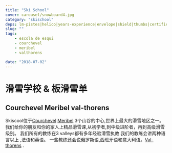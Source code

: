 ```yaml
---
title: "Ski School"
cover: carousel/snowboard4.jpg
category: "skischool"
deps: lm-pistes|helico|years-experience|envelope|shield|thumbs|certified|guide
slug: ""
tags:
    - escola de esqui
    - courchevel
    - meribel
    - valthorens

date: "2018-07-02"
---
```


# 滑雪学校 & 板滑雪单

## Courchevel Meribel val-thorens
Skiscool位于<a href='Plan_des_pistes/Courchevel' title='Courchevel'>Courchevel</a> <a href='Plan_des_pistes/Meribel' title='Meribel'>Meribel</a> 3个山谷的中心,世界上最大的滑雪地区之一。
我们给你的朋友和你的家人上精品滑雪课,从初学者,到中级进阶者，再到高级滑雪级别。
我们所有的教练在3 valleys都有多年经验滑雪执教
我们的教练会讲两种语言以上 ,法语和英语。
一些教练还会说俄罗斯语,西班牙语和意大利语。<a href='Plan_des_pistes/Valthorens' title='Valthorens'>Val-thorens</a> .